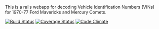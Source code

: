 This is a rails webapp for decoding Vehicle Identification Numbers (VINs) for 1970-77 Ford Mavericks and Mercury Comets.

[![Build Status](https://travis-ci.org/bappelt/MaverickVinApp.png)](https://travis-ci.org/bappelt/MaverickVinApp)
[![Coverage Status](https://coveralls.io/repos/bappelt/MaverickVinApp/badge.png?branch=master)](https://coveralls.io/r/bappelt/MaverickVinApp?branch=master)
[![Code Climate](https://codeclimate.com/github/bappelt/MaverickVinApp.png)](https://codeclimate.com/github/bappelt/MaverickVinApp)
